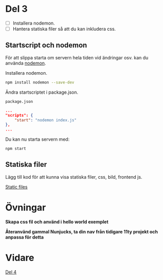 # Del 3

- [ ] Installera nodemon.
- [ ] Hantera statiska filer så att du kan inkludera css.

## Startscript och nodemon

För att slippa starta om servern hela tiden vid ändringar osv. kan du använda [nodemon](https://www.npmjs.com/package/nodemon).

Installera nodemon.

```bash
npm install nodemon --save-dev
```

Ändra startscriptet i package.json.

`package.json`
```json
...
"scripts": {
    "start": "nodemon index.js"
},
...
```

Du kan nu starta servern med:

```bash
npm start
```

## Statiska filer

Lägg till kod för att kunna visa statiska filer, css, bild, frontend js.

[Static files](https://expressjs.com/en/starter/static-files.html)

# Övningar

**Skapa css fil och använd i hello world exemplet**

**Återanvänd gammal Nunjucks, ta din nav från tidigare 11ty projekt och anpassa för detta**

# Vidare

[Del 4](part4.md)